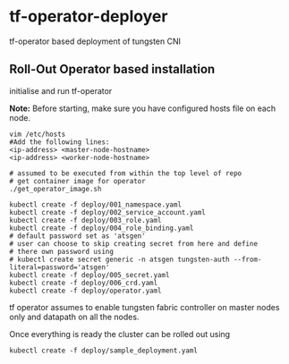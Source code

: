 # tf-operator-deployer
tf-operator based deployment of tungsten CNI

## Roll-Out Operator based installation
initialise and run tf-operator

<b>Note:</b> Before starting, make sure you have configured hosts file on each node.

```
vim /etc/hosts
#Add the following lines:
<ip-address> <master-node-hostname>
<ip-address> <worker-node-hostname>
```
```
# assumed to be executed from within the top level of repo
# get container image for operator
./get_operator_image.sh

kubectl create -f deploy/001_namespace.yaml
kubectl create -f deploy/002_service_account.yaml
kubectl create -f deploy/003_role.yaml
kubectl create -f deploy/004_role_binding.yaml
# default password set as 'atsgen'
# user can choose to skip creating secret from here and define
# there own password using
# kubectl create secret generic -n atsgen tungsten-auth --from-literal=password='atsgen'
kubectl create -f deploy/005_secret.yaml
kubectl create -f deploy/006_crd.yaml
kubectl create -f deploy/operator.yaml
```

tf operator assumes to enable tungsten fabric controller on master nodes only and datapath on all the nodes.

Once everything is ready the cluster can be rolled out using
```
kubectl create -f deploy/sample_deployment.yaml
```


